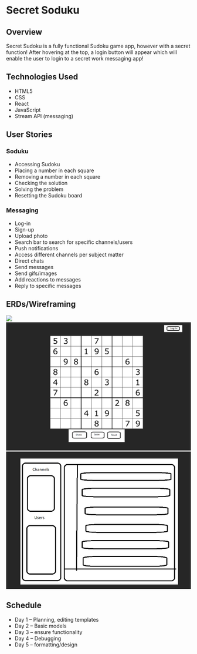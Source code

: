 # Secret Soduku

## Overview


Secret Sudoku is a fully functional Sudoku game app, however with a secret function! After hovering at the top, a login button will appear which will enable the user to login to a secret work messaging app!

## Technologies Used

* HTML5
* CSS
* React
* JavaScript
* Stream API (messaging)

## User Stories

### Soduku

* Accessing Sudoku
* Placing a number in each square
* Removing a number in each square
* Checking the solution
* Solving the problem
* Resetting the Sudoku board

### Messaging

* Log-in
* Sign-up
* Upload photo
* Search bar to search for specific channels/users
* Push notifications
* Access different channels per subject matter
* Direct chats
* Send messages
* Send gifs/images
* Add reactions to messages
* Reply to specific messages



## ERDs/Wireframing

![](Images/ERD_Models.pngls.png)
![](Images/Sudoku.png)
![](Images/Chat.png)


## Schedule

* Day 1 – Planning, editing templates
* Day 2 – Basic models
* Day 3 – ensure functionality
* Day 4 – Debugging
* Day 5 – formatting/design
